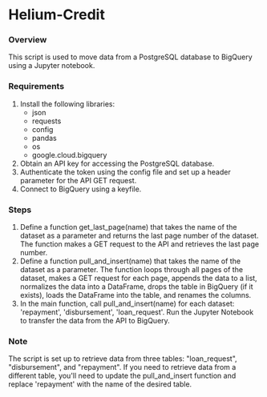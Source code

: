 # Helium-Credit

### Overview
This script is used to move data from a PostgreSQL database to BigQuery using a Jupyter notebook.


### Requirements
1. Install the following libraries:
   - json
   - requests
   - config
   - pandas
   - os
   - google.cloud.bigquery
2. Obtain an API key for accessing the PostgreSQL database.
3. Authenticate the token using the config file and set up a header parameter for the API GET request.
4. Connect to BigQuery using a keyfile.

### Steps
1. Define a function get_last_page(name) that takes the name of the dataset as a parameter and returns the last page number of the dataset. The function makes a GET   request to the API and retrieves the last page number.
2. Define a function pull_and_insert(name) that takes the name of the dataset as a parameter. The function loops through all pages of the dataset, makes a GET request for each page, appends the data to a list, normalizes the data into a DataFrame, drops the table in BigQuery (if it exists), loads the DataFrame into the table, and renames the columns.
3. In the main function, call pull_and_insert(name) for each dataset: 'repayment', 'disbursement', 'loan_request'.
Run the Jupyter Notebook to transfer the data from the API to BigQuery.

### Note
The script is set up to retrieve data from three tables: "loan_request", "disbursement", and "repayment". If you need to retrieve data from a different table, you'll need to update the pull_and_insert function and replace 'repayment' with the name of the desired table.
